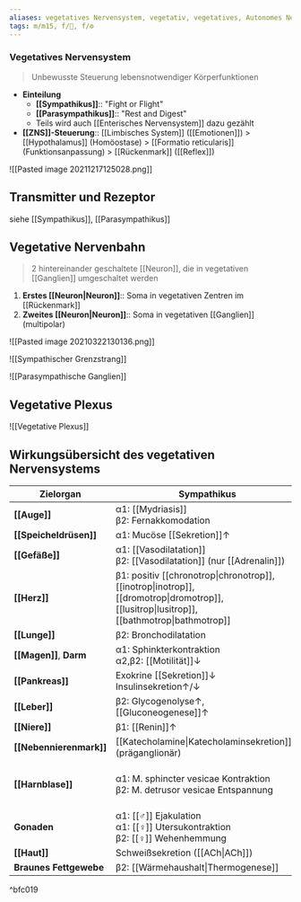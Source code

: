 ```yaml
---
aliases: vegetatives Nervensystem, vegetativ, vegetatives, Autonomes Nervensystem
tags: m/m15, f/🧠, f/⚙️
---
```


### Vegetatives Nervensystem
> Unbewusste Steuerung lebensnotwendiger Körperfunktionen
- **Einteilung**
	- **[[Sympathikus]]**:: "Fight or Flight"
	- **[[Parasympathikus]]**:: "Rest and Digest"
	- Teils wird auch [[Enterisches Nervensystem]] dazu gezählt
- **[[ZNS]]-Steuerung**:: [[Limbisches System]] ([[Emotionen]]) > [[Hypothalamus]] (Homöostase) > [[Formatio reticularis]] (Funktionsanpassung) > [[Rückenmark]] ([[Reflex]])

![[Pasted image 20211217125028.png]]


## Transmitter und Rezeptor
siehe [[Sympathikus]], [[Parasympathikus]]
## Vegetative Nervenbahn
> 2 hintereinander geschaltete [[Neuron]], die in vegetativen [[Ganglien]] umgeschaltet werden
1. **Erstes [[Neuron|Neuron]]**:: Soma in vegetativen Zentren im [[Rückenmark]]
2. **Zweites [[Neuron|Neuron]]**:: Soma in vegetativen [[Ganglien]] (multipolar)

![[Pasted image 20210322130136.png]]

![[Sympathischer Grenzstrang]]

![[Parasympathische Ganglien]]



## Vegetative Plexus
![[Vegetative Plexus]]

## Wirkungsübersicht des vegetativen Nervensystems
|Zielorgan|Sympathikus|Parasympathikus|
|---|---|---|
|**[[Auge]]**|α1: [[Mydriasis]]<br>β2: Fernakkomodation|[[Miosis]]<br>Nahakkomodation
|**[[Speicheldrüsen]]**|α1: Mucöse [[Sekretion]]↑|Seröse [[Sekretion]]↑ 
|**[[Gefäße]]**|α1: [[Vasodilatation]]<br>β2: [[Vasodilatation]] (nur [[Adrenalin]])|[[Vasodilatation]] (v.a. indirekt)
|**[[Herz]]**|β1: positiv [[chronotrop\|chronotrop]], [[inotrop\|inotrop]], [[dromotrop\|dromotrop]], [[lusitrop\|lusitrop]], [[bathmotrop\|bathmotrop]]| negativ [[chronotrop\|chronotrop]], [[dromotrop\|dromotrop]], Vorhof-[[inotrop\|inotrop]]
|**[[Lunge]]**|β2: Bronchodilatation|Bronchokonstriktion
|**[[Magen]]**, **Darm**|α1: Sphinkterkontraktion<br>α2,β2: [[Motilität]]↓|Sphinkterdilatation, [[Motilität]]↑ 
|**[[Pankreas]]**|Exokrine [[Sekretion]]↓<br>Insulinsekretion↑/↓|Insulinsekretion↑, Exokrine [[Sekretion]]↑ 
|**[[Leber]]**|β2: Glycogenolyse↑, [[Gluconeogenese]]↑|
|**[[Niere]]**|β1: [[Renin]]↑|
|**[[Nebennierenmark]]**|[[Katecholamine\|Katecholaminsekretion]]↑ (präganglionär)|
|**[[Harnblase]]**|α1: M. sphincter vesicae Kontraktion<br>β2: M. detrusor vesicae Entspannung|M. sphincter vesicae Entspannung<br>β2: M. detrusor vesicae Kontraktion
|**Gonaden**|α1: [[♂]] Ejakulation<br>α1: [[♀]] Utersukontraktion<br>β2: [[♀]] Wehenhemmung|[[Erektion]]
|**[[Haut]]**|Schweißsekretion ([[ACh\|ACh]])|
|**Braunes Fettgewebe**|β2: [[Wärmehaushalt\|Thermogenese]]|

^bfc019

[^1]: Beispiel eines Reflexbogens: Barorezeptoren → Ncl. ambiguus ([[Formatio reticularis]]) → Umschaltung auf parasympathischen Ncl. ambiguus (projiziert auf [[Herz]], [[Lunge]])